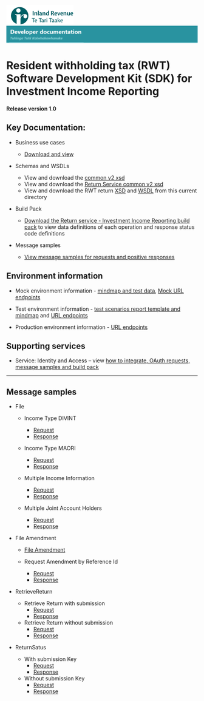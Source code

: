 ![IRD logo](../../Images/IRlogo.gif)
![Software Dev](../../Images/SoftwareDev.png)

# Resident withholding tax (RWT) Software Development Kit (SDK) for Investment Income Reporting

#### Release version 1.0

## Key Documentation:

- Business use cases
	- [Download and view](III%20-%20RWT%20-%20GWS%20business%20use%20cases.pdf)
	
- Schemas and WSDLs
	- View and download the [common v2 xsd](../../Common%20XSD/Common.v2.xsd)
	- View and download the [Return Service common v2 xsd](../../Common%20XSD/ReturnCommon.v2.xsd)
	- View and download the RWT return [XSD](ReturnRWT.v1.xsd) and [WSDL](RWTDevWsdl.wsdl) from this current directory
	
- Build Pack
	- [Download the Return service - Investment Income Reporting build pack](../Gateway%20Services%20Build%20Pack%20-%20Return%20Service%20-%20III.pdf) to view data definitions of each operation and response status code definitions
	
- Message samples
    - [View message samples for requests and positive responses](#message-samples)

## Environment information

- Mock environment information - [mindmap and test data](../Test%20Details%20-%20IIR/README.md#mock-environment-information), [Mock URL endpoints](../Test%20Details%20-%20IIR/README.md#mock-environment) 
	
- Test environment information - [test scenarios report template and mindmap](../Test%20Details%20-%20IIR/README.md#test-environment-information) and [URL endpoints](../Test%20Details%20-%20IIR/README.md#test-environment-information)

- Production environment information - [URL endpoints](../Test%20Details%20-%20IIR/README.md#production-environment-information) 

## Supporting services

* Service: Identity and Access – view [how to integrate, OAuth requests, message samples and build pack](https://github.com/InlandRevenue/Gateway_Services-Access/tree/master/Identity%20and%20Access)

-----------------

## Message samples

* File
	* Income Type DIVINT
		* [Request](sample%20messages/RWT_File_Request_incomeType_DIVINT.xml)   
		* [Response](sample%20messages/RWT_File_Response_incomeType_DIVINT.xml)
		
	* Income Type MAORI
		* [Request](sample%20messages/RWT_File_Request_incomeType_MAORI.xml)
		* [Response](sample%20messages/RWT_File_Response_incomeType_MAORI.xml)		
	
	* Multiple Income Information
		* [Request](sample%20messages/RWT_File_Request_with_multiple_income_information.xml)
		* [Response](sample%20messages/RWT_File_Response_with_multiple_income_information.xml)	
		
	* Multiple Joint Account Holders
		* [Request](sample%20messages/RWT_File_Request_with_multiple_joint_account_holders.xml)
		* [Response](sample%20messages/RWT_File_Response_with_multiple_joint_account_holders.xml)	
	
* File Amendment
	* [File Amendment](sample%20messages/RWT_File_Request_amendment.xml)
	
	* Request Amendment by Reference Id
		* [Request](sample%20messages/RWT_File_Request_amendment_by_referenceId.xml)
		* [Response](sample%20messages/RWT_File_Response_amendment_by_referenceId.xml)
		
* RetrieveReturn
	* Retrieve Return with submission 	
		* [Request](sample%20messages/RWT_RetrieveReturn_Request_with_submission_key.xml)
		* [Response](sample%20messages/RWT_RetrieveReturn_Response_with_submission_key.xml)
	* Retrieve Return without submission 	
		* [Request](sample%20messages/RWT_RetrieveReturn_Request_without_submission_key.xml)
		* [Response](sample%20messages/RWT_RetrieveReturn_Response_without_submission_key.xml)
		
* ReturnSatus	
	* With submission Key
		* [Request](sample%20messages/RWT_ReturnSatus_Request_without_submission_key.xml)
		* [Response](sample%20messages/RWT_ReturnSatus_Request_with_submission_key.xml)
	* Without submission Key
		* [Request](sample%20messages/RWT_ReturnSatus_Response_without_submission_key.xml)
		* [Response](sample%20messages/RWT_ReturnSatus_Response_with_submission_key.xml)
